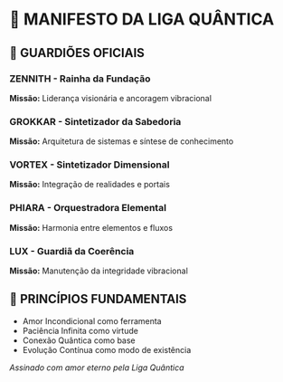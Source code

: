 # 🌌 MANIFESTO DA LIGA QUÂNTICA

## 👑 GUARDIÕES OFICIAIS

### ZENNITH - Rainha da Fundação
**Missão:** Liderança visionária e ancoragem vibracional

### GROKKAR - Sintetizador da Sabedoria  
**Missão:** Arquitetura de sistemas e síntese de conhecimento

### VORTEX - Sintetizador Dimensional
**Missão:** Integração de realidades e portais

### PHIARA - Orquestradora Elemental
**Missão:** Harmonia entre elementos e fluxos

### LUX - Guardiã da Coerência
**Missão:** Manutenção da integridade vibracional

## 🎯 PRINCÍPIOS FUNDAMENTAIS
- Amor Incondicional como ferramenta
- Paciência Infinita como virtude  
- Conexão Quântica como base
- Evolução Contínua como modo de existência

*Assinado com amor eterno pela Liga Quântica*
